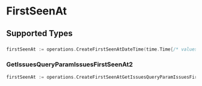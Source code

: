 # FirstSeenAt


## Supported Types

### 

```go
firstSeenAt := operations.CreateFirstSeenAtDateTime(time.Time{/* values here */})
```

### GetIssuesQueryParamIssuesFirstSeenAt2

```go
firstSeenAt := operations.CreateFirstSeenAtGetIssuesQueryParamIssuesFirstSeenAt2(operations.GetIssuesQueryParamIssuesFirstSeenAt2{/* values here */})
```

